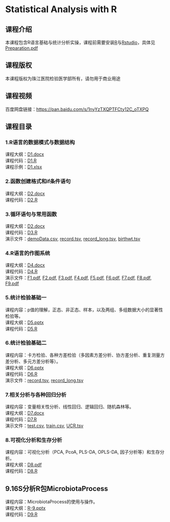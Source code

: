 # Statistical Analysis with R

## 课程介绍
本课程包含R语言基础与统计分析实操，课程前需要安装[R](https://www.r-project.org/)与[Rstudio](https://www.rstudio.com/)，具体见[Preparation.pdf](0/Preparation.pdf)

## 课程版权
本课程版权为珠江医院检验医学部所有，请勿用于商业用途

## 课程视频
百度网盘链接：https://pan.baidu.com/s/1nyYzTXQPTFCty12C_oTXPQ  

## 课程目录
### 1.R语言的数据模式与数据结构 
课程大纲：[D1.docx](1/D1.docx)  
课程代码：[D1.R](1/D1.R)  
课程示例：[D1.xlsx](1/D1.xlsx)  

### 2.函数创建格式和if条件语句  
课程大纲：[D2.docx](2/D2.docx)  
课程代码：[D2.R](2/D2.R)  

### 3.循环语句与常用函数  
课程大纲：[D2.docx](2/D2.docx)  
课程代码：[D3.R](3/D3.R)  
演示文件：[demoData.csv](3/demoData.csv), [record.tsv](3/record.tsv), [record_long.tsv](3/record_long.tsv), [birthwt.tsv](3/birthwt.tsv)

### 4.R语言的作图系统
课程大纲：[D4.docx](4/D4.docx)  
课程代码：[D4.R](4/D4.R)  
演示文件：[F1.pdf](4/F1.pdf), [F2.pdf](4/F2.pdf), [F3.pdf](4/F3.pdf), [F4.pdf](4/F4.pdf), [F5.pdf](4/F5.pdf), [F6.pdf](4/F6.pdf), [F7.pdf](4/F7.pdf), [F8.pdf](4/F8.pdf), [F9.pdf](4/F9.pdf)

### 5.统计检验基础一
课程内容：p值的理解，正态、非正态、样本，以及两组、多组数据大小的显著性检验等。  
课程大纲：[D5.pptx](5/D5.pptx)  
课程代码：[D5.R](5/D5.R)  

### 6.统计检验基础二
课程内容：卡方检验、各种方差检验（多因素方差分析、协方差分析、重复测量方差分析、多元方差分析等）。  
课程大纲：[D6.pptx](6/D6.pptx)  
课程代码：[D6.R](6/D6.R)  
演示文件：[record.tsv](6/record.tsv), [record_long.tsv](6/record_long.tsv)  

### 7.相关分析与各种回归分析
课程内容：变量相关性分析、线性回归、逻辑回归、随机森林等。  
课程大纲：[D7.docx](7/D7.docx)  
课程代码：[D7.R](7/D7.R)  
演示文件：[test.csv](7/test.csv), [train.csv](7/train.csv), [UCR.tsv](7/UCR.tsv)


### 8.可视化分析和生存分析
课程内容：可视化分析（PCA, PcoA, PLS-DA, OPLS-DA, 因子分析等）和生存分析。  
课程大纲：[D8.pdf](8/D8.pdf)  
课程代码：[D8.R](8/D8.R)  

## 9.16S分析R包MicrobiotaProcess
课程内容：MicrobiotaProcess的使用与操作。  
课程大纲：[R-9.pptx](9/R-9.pptx)  
课程代码：[D9.R](9/D9.R)  

